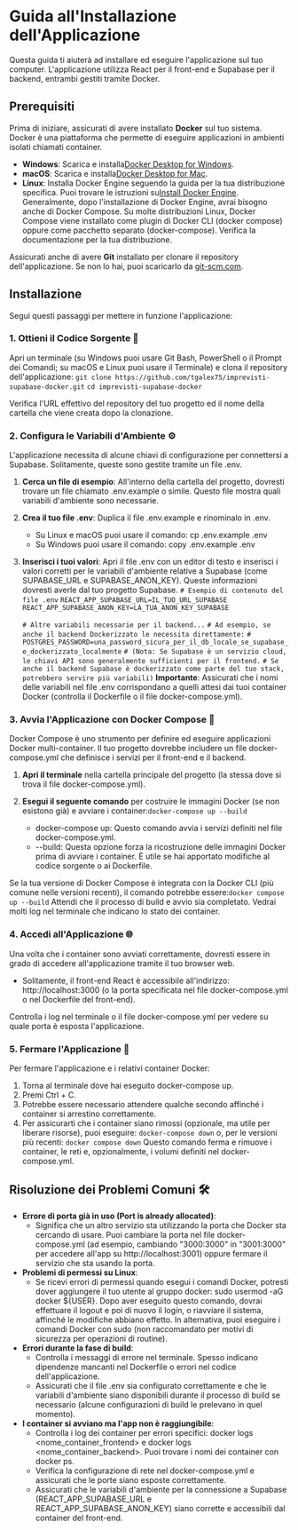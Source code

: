 # **Guida all'Installazione dell'Applicazione**

Questa guida ti aiuterà ad installare ed eseguire l'applicazione sul tuo computer. L'applicazione utilizza React per il front-end e Supabase per il backend, entrambi gestiti tramite Docker.

## **Prerequisiti**

Prima di iniziare, assicurati di avere installato **Docker** sul tuo sistema. Docker è una piattaforma che permette di eseguire applicazioni in ambienti isolati chiamati container.

* **Windows**: Scarica e installa[Docker Desktop for Windows](https://docs.docker.com/desktop/install/windows-install/).
* **macOS**: Scarica e installa[Docker Desktop for Mac](https://docs.docker.com/desktop/install/mac-install/).
* **Linux**: Installa Docker Engine seguendo la guida per la tua distribuzione specifica. Puoi trovare le istruzioni su[Install Docker Engine](https://docs.docker.com/engine/install/). Generalmente, dopo l'installazione di Docker Engine, avrai bisogno anche di Docker Compose. Su molte distribuzioni Linux, Docker Compose viene installato come plugin di Docker CLI (docker compose) oppure come pacchetto separato (docker-compose). Verifica la documentazione per la tua distribuzione.

Assicurati anche di avere **Git** installato per clonare il repository dell'applicazione. Se non lo hai, puoi scaricarlo da [git-scm.com](https://git-scm.com/downloads).

## **Installazione**

Segui questi passaggi per mettere in funzione l'applicazione:

### **1\. Ottieni il Codice Sorgente 📂**

Apri un terminale (su Windows puoi usare Git Bash, PowerShell o il Prompt dei Comandi; su macOS e Linux puoi usare il Terminale) e clona il repository dell'applicazione:
`git clone https://github.com/tgalex75/imprevisti-supabase-docker.git`
`cd imprevisti-supabase-docker`

Verifica l'URL effettivo del repository del tuo progetto ed il nome della cartella che viene creata dopo la clonazione.

### **2\. Configura le Variabili d'Ambiente ⚙️**

L'applicazione necessita di alcune chiavi di configurazione per connettersi a Supabase. Solitamente, queste sono gestite tramite un file .env.

1. **Cerca un file di esempio**: All'interno della cartella del progetto, dovresti trovare un file chiamato .env.example o simile. Questo file mostra quali variabili d'ambiente sono necessarie.
2. **Crea il tuo file .env**: Duplica il file .env.example e rinominalo in .env.

   * Su Linux e macOS puoi usare il comando: cp .env.example .env
   * Su Windows puoi usare il comando: copy .env.example .env
3. **Inserisci i tuoi valori**: Apri il file .env con un editor di testo e inserisci i valori corretti per le variabili d'ambiente relative a Supabase (come SUPABASE\_URL e SUPABASE\_ANON\_KEY). Queste informazioni dovresti averle dal tuo progetto Supabase.
   `# Esempio di contenuto del file .env`
   `REACT_APP_SUPABASE_URL=IL_TUO_URL_SUPABASE`
   `REACT_APP_SUPABASE_ANON_KEY=LA_TUA_ANON_KEY_SUPABASE`

   `# Altre variabili necessarie per il backend...`
   `# Ad esempio, se anche il backend Dockerizzato le necessita direttamente:`
   `# POSTGRES_PASSWORD=una_password_sicura_per_il_db_locale_se_supabase_e_dockerizzato_localmente`
   `# (Nota: Se Supabase è un servizio cloud, le chiavi API sono generalmente sufficienti per il frontend.`
   `# Se anche il backend Supabase è dockerizzato come parte del tuo stack, potrebbero servire più variabili)`
   **Importante**: Assicurati che i nomi delle variabili nel file .env corrispondano a quelli attesi dai tuoi container Docker (controlla il Dockerfile o il file docker-compose.yml).

### **3\. Avvia l'Applicazione con Docker Compose 🚀**

Docker Compose è uno strumento per definire ed eseguire applicazioni Docker multi-container. Il tuo progetto dovrebbe includere un file docker-compose.yml che definisce i servizi per il front-end e il backend.

1. **Apri il terminale** nella cartella principale del progetto (la stessa dove si trova il file docker-compose.yml).
2. **Esegui il seguente comando** per costruire le immagini Docker (se non esistono già) e avviare i container:`docker-compose up --build`

   * docker-compose up: Questo comando avvia i servizi definiti nel file docker-compose.yml.
   * \--build: Questa opzione forza la ricostruzione delle immagini Docker prima di avviare i container. È utile se hai apportato modifiche al codice sorgente o ai Dockerfile.

Se la tua versione di Docker Compose è integrata con la Docker CLI (più comune nelle versioni recenti), il comando potrebbe essere:`docker compose up --build`
Attendi che il processo di build e avvio sia completato. Vedrai molti log nel terminale che indicano lo stato dei container.

### **4\. Accedi all'Applicazione 🌐**

Una volta che i container sono avviati correttamente, dovresti essere in grado di accedere all'applicazione tramite il tuo browser web.

* Solitamente, il front-end React è accessibile all'indirizzo: http://localhost:3000 (o la porta specificata nel file docker-compose.yml o nel Dockerfile del front-end).

Controlla i log nel terminale o il file docker-compose.yml per vedere su quale porta è esposta l'applicazione.

### **5\. Fermare l'Applicazione 🛑**

Per fermare l'applicazione e i relativi container Docker:

1. Torna al terminale dove hai eseguito docker-compose up.
2. Premi Ctrl \+ C.
3. Potrebbe essere necessario attendere qualche secondo affinché i container si arrestino correttamente.
4. Per assicurarti che i container siano rimossi (opzionale, ma utile per liberare risorse), puoi eseguire:
   `docker-compose down`
   o, per le versioni più recenti:
   `docker compose down`
   Questo comando ferma e rimuove i container, le reti e, opzionalmente, i volumi definiti nel docker-compose.yml.

## **Risoluzione dei Problemi Comuni 🛠️**

* **Errore di porta già in uso (Port is already allocated)**:
  * Significa che un altro servizio sta utilizzando la porta che Docker sta cercando di usare. Puoi cambiare la porta nel file docker-compose.yml (ad esempio, cambiando "3000:3000" in "3001:3000" per accedere all'app su http://localhost:3001) oppure fermare il servizio che sta usando la porta.
* **Problemi di permessi su Linux**:
  * Se ricevi errori di permessi quando esegui i comandi Docker, potresti dover aggiungere il tuo utente al gruppo docker: sudo usermod \-aG docker ${USER}. Dopo aver eseguito questo comando, dovrai effettuare il logout e poi di nuovo il login, o riavviare il sistema, affinché le modifiche abbiano effetto. In alternativa, puoi eseguire i comandi Docker con sudo (non raccomandato per motivi di sicurezza per operazioni di routine).
* **Errori durante la fase di build**:
  * Controlla i messaggi di errore nel terminale. Spesso indicano dipendenze mancanti nel Dockerfile o errori nel codice dell'applicazione.
  * Assicurati che il file .env sia configurato correttamente e che le variabili d'ambiente siano disponibili durante il processo di build se necessario (alcune configurazioni di build le prelevano in quel momento).
* **I container si avviano ma l'app non è raggiungibile**:
  * Controlla i log dei container per errori specifici: docker logs \<nome\_container\_frontend\> e docker logs \<nome\_container\_backend\>. Puoi trovare i nomi dei container con docker ps.
  * Verifica la configurazione di rete nel docker-compose.yml e assicurati che le porte siano esposte correttamente.
  * Assicurati che le variabili d'ambiente per la connessione a Supabase (REACT\_APP\_SUPABASE\_URL e REACT\_APP\_SUPABASE\_ANON\_KEY) siano corrette e accessibili dal container del front-end.
